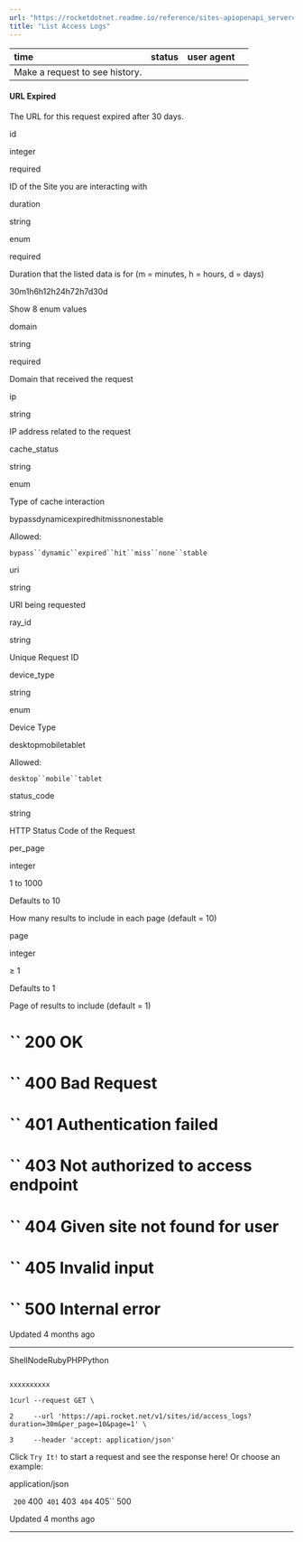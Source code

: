 ```yaml
---
url: "https://rocketdotnet.readme.io/reference/sites-apiopenapi_servercontrollersreporting_controllersites_id_access_logs_get"
title: "List Access Logs"
---
```


| time | status | user agent |  |
| :-- | :-- | :-- | :-- |
| Make a request to see history. |

#### URL Expired

The URL for this request expired after 30 days.

id

integer

required

ID of the Site you are interacting with

duration

string

enum

required

Duration that the listed data is for (m = minutes, h = hours, d = days)

30m1h6h12h24h72h7d30d

Show 8 enum values

domain

string

required

Domain that received the request

ip

string

IP address related to the request

cache\_status

string

enum

Type of cache interaction

bypassdynamicexpiredhitmissnonestable

Allowed:

`bypass``dynamic``expired``hit``miss``none``stable`

uri

string

URI being requested

ray\_id

string

Unique Request ID

device\_type

string

enum

Device Type

desktopmobiletablet

Allowed:

`desktop``mobile``tablet`

status\_code

string

HTTP Status Code of the Request

per\_page

integer

1 to 1000

Defaults to 10

How many results to include in each page (default = 10)

page

integer

≥ 1

Defaults to 1

Page of results to include (default = 1)

# `` 200      OK

# `` 400      Bad Request

# `` 401      Authentication failed

# `` 403      Not authorized to access endpoint

# `` 404      Given site not found for user

# `` 405      Invalid input

# `` 500      Internal error

Updated 4 months ago

* * *

ShellNodeRubyPHPPython

```

xxxxxxxxxx

1curl --request GET \

2     --url 'https://api.rocket.net/v1/sites/id/access_logs?duration=30m&per_page=10&page=1' \

3     --header 'accept: application/json'

```

Click `Try It!` to start a request and see the response here! Or choose an example:

application/json

`` 200`` 400`` 401`` 403`` 404`` 405`` 500

Updated 4 months ago

* * *